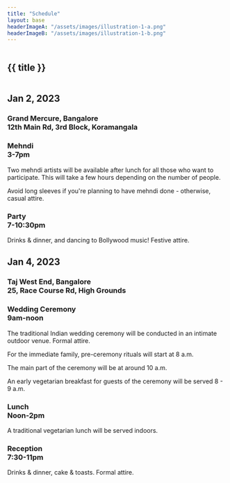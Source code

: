 ```yaml
---
title: "Schedule"
layout: base
headerImageA: "/assets/images/illustration-1-a.png"
headerImageB: "/assets/images/illustration-1-b.png"
---
```


<section class="page__header">
    <figure class="header__image left"><img src="{{ headerImageA }}" alt=""></figure>
    <h1 class="header__title">{{ title }}</h1>
    <figure class="header__image right"><img src="{{ headerImageB }}" alt=""></figure>
</section>
<section class="page__section">
    <article class="page__row">
        <div class="page__column">
            <h2 class="page__title">Jan 2, 2023</h2>
            <h3 class="page__subtitle">
                Grand Mercure, Bangalore<br>
                12th Main Rd, 3rd Block, Koramangala
            </h3>
        </div>
        <div class="page__column">
            <div class="page__description-section">
                <h3 class="page__description-title">
                    Mehndi<br>
                    3-7pm
                </h3>
                <p class="page__description">Two mehndi artists will be available after lunch for all those who want to
                    participate.
                    This will take a few hours depending on the number of people.</p>
                <p class="page__description">Avoid long sleeves if you're planning to have mehndi done - otherwise,
                    casual attire.</p>
            </div>
            <div class="page__description-section">
                <h3 class="page__description-title">
                    Party<br>
                    7-10:30pm
                </h3>
                <p class="page__description">Drinks & dinner, and dancing to Bollywood music! Festive attire.</p>
            </div>
        </div>
    </article>
    <article class="page__row">
        <div class="page__column">
            <h2 class="page__title">Jan 4, 2023</h2>
            <h3 class="page__subtitle">
                Taj West End, Bangalore<br>
                25, Race Course Rd, High Grounds
            </h3>
        </div>
        <div class="page__column">
            <div class="page__description-section">
                <h3 class="page__description-title">
                    Wedding Ceremony<br>
                    9am-noon
                </h3>
                <p class="page__description">The traditional Indian wedding ceremony will be conducted in an intimate
                    outdoor venue. Formal attire.</p>
                <p class="page__description">For the immediate family, pre-ceremony rituals will start at 8 a.m.</p>
                <p class="page__description">The main
                    part of the ceremony will be at around 10 a.m.</p>
                <p class="page__description">An early vegetarian breakfast for guests of the ceremony will be served 8 -
                    9
                    a.m.</p>
            </div>
            <div class="page__description-section">
                <h3 class="page__description-title">
                    Lunch<br>
                    Noon-2pm
                </h3>
                <p class="page__description">A traditional vegetarian lunch will be served indoors.</p>
            </div>
            <div class="page__description-section">
                <h3 class="page__description-title">
                    Reception<br>
                    7:30-11pm
                </h3>
                <p class="page__description">Drinks & dinner, cake & toasts. Formal attire.</p>
            </div>
        </div>
    </article>
</section>